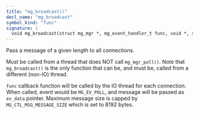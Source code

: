 ```yaml
---
title: "mg_broadcast()"
decl_name: "mg_broadcast"
symbol_kind: "func"
signature: |
  void mg_broadcast(struct mg_mgr *, mg_event_handler_t func, void *, size_t);
---
```


Pass a message of a given length to all connections.

Must be called from a thread that does NOT call `mg_mgr_poll()`.
Note that `mg_broadcast()` is the only function
that can be, and must be, called from a different (non-IO) thread.

`func` callback function will be called by the IO thread for each
connection. When called, event would be `MG_EV_POLL`, and message will
be passed as `ev_data` pointer. Maximum message size is capped
by `MG_CTL_MSG_MESSAGE_SIZE` which is set to 8192 bytes. 

